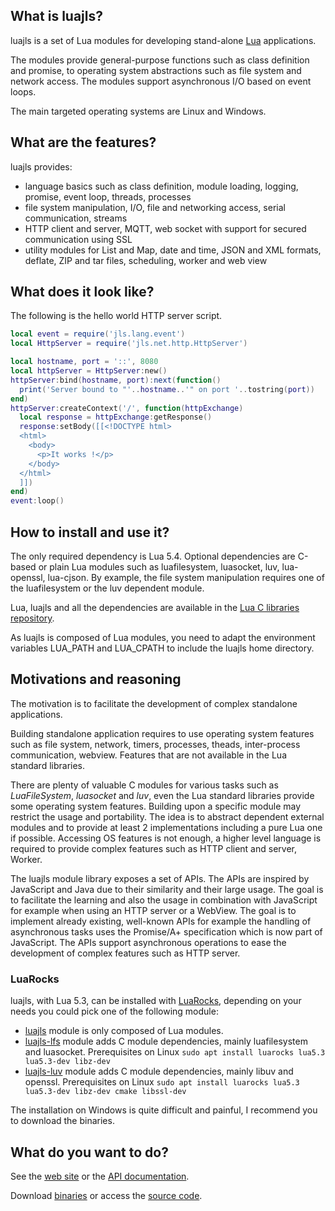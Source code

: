 ## What is luajls?

luajls is a set of Lua modules for developing stand-alone [Lua](https://www.lua.org/) applications.

The modules provide general-purpose functions such as class definition and promise, to operating system abstractions such as file system and network access. The modules support asynchronous I/O based on event loops.

The main targeted operating systems are Linux and Windows.

## What are the features?

luajls provides:
* language basics such as class definition, module loading, logging, promise, event loop, threads, processes
* file system manipulation, I/O, file and networking access, serial communication, streams
* HTTP client and server, MQTT, web socket with support for secured communication using SSL
* utility modules for List and Map, date and time, JSON and XML formats, deflate, ZIP and tar files, scheduling, worker and web view

## What does it look like?

The following is the hello world HTTP server script.

```lua
local event = require('jls.lang.event')
local HttpServer = require('jls.net.http.HttpServer')

local hostname, port = '::', 8080
local httpServer = HttpServer:new()
httpServer:bind(hostname, port):next(function()
  print('Server bound to "'..hostname..'" on port '..tostring(port))
end)
httpServer:createContext('/', function(httpExchange)
  local response = httpExchange:getResponse()
  response:setBody([[<!DOCTYPE html>
  <html>
    <body>
      <p>It works !</p>
    </body>
  </html>
  ]])
end)
event:loop()
```

## How to install and use it?

The only required dependency is Lua 5.4.
Optional dependencies are C-based or plain Lua modules such as luafilesystem, luasocket, luv, lua-openssl, lua-cjson.
By example, the file system manipulation requires one of the luafilesystem or the luv dependent module.

Lua, luajls and all the dependencies are available in the [Lua C libraries repository](https://github.com/javalikescript/luaclibs).

As luajls is composed of Lua modules, you need to adapt the environment variables LUA_PATH and LUA_CPATH to include the luajls home directory.


## Motivations and reasoning

The motivation is to facilitate the development of complex standalone applications.

Building standalone application requires to use operating system features such as file system, network, timers, processes, theads, inter-process communication, webview. Features that are not available in the Lua standard libraries.

There are plenty of valuable C modules for various tasks such as _LuaFileSystem_, _luasocket_ and _luv_, even the Lua standard libraries provide some operating system features.
Building upon a specific module may restrict the usage and portability. The idea is to abstract dependent external modules and to provide at least 2 implementations including a pure Lua one if possible.
Accessing OS features is not enough, a higher level language is required to provide complex features such as HTTP client and server, Worker.

The luajls module library exposes a set of APIs. The APIs are inspired by JavaScript and Java due to their similarity and their large usage.
The goal is to facilitate the learning and also the usage in combination with JavaScript for example when using an HTTP server or a WebView.
The goal is to implement already existing, well-known APIs for example the handling of asynchronous tasks uses the Promise/A+ specification which is now part of JavaScript.
The APIs support asynchronous operations to ease the development of complex features such as HTTP server.


### LuaRocks

luajls, with Lua 5.3, can be installed with [LuaRocks](https://luarocks.org/), depending on your needs you could pick one of the following module:
* [luajls](https://luarocks.org/modules/javalikescript/luajls) module is only composed of Lua modules.
* [luajls-lfs](https://luarocks.org/modules/javalikescript/luajls-lfs) module adds C module dependencies, mainly luafilesystem and luasocket.
  Prerequisites on Linux
  `sudo apt install luarocks lua5.3 lua5.3-dev libz-dev`
* [luajls-luv](https://luarocks.org/modules/javalikescript/luajls-luv) module adds C module dependencies, mainly libuv and openssl.
  Prerequisites on Linux
  `sudo apt install luarocks lua5.3 lua5.3-dev libz-dev cmake libssl-dev`

The installation on Windows is quite difficult and painful, I recommend you to download the binaries.


## What do you want to do?

See the [web site](http://javalikescript.free.fr/lua/) or the [API documentation](http://javalikescript.free.fr/lua/docs/).

Download [binaries](https://github.com/javalikescript/luajls/releases/latest) or access the [source code](https://github.com/javalikescript/luajls).
